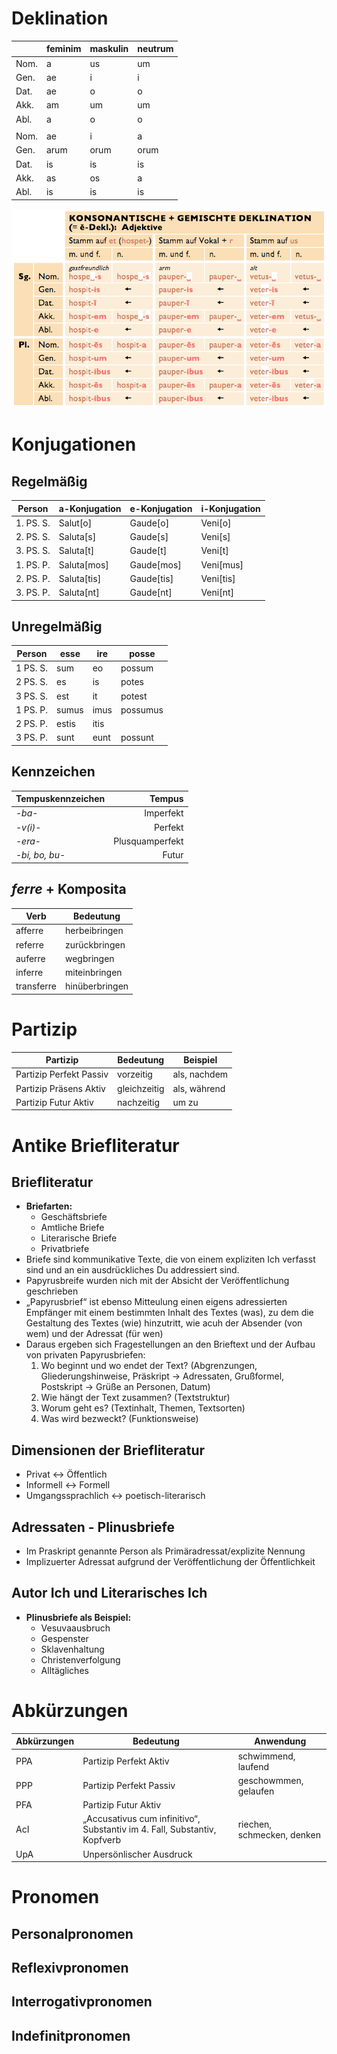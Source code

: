 # Deklination
| |feminim|maskulin|neutrum|
|-|-|-|-|
|Nom.|a|us|um|
|Gen.|ae|i|i|
|Dat.|ae|o|o|
|Akk.|am|um|um|
|Abl.|a|o|o|
|||
|Nom.|ae|i|a|
|Gen.|arum|orum|orum|
|Dat.|is|is|is|
|Akk.|as|os|a|
|Abl.|is|is|is|
![Konsonantische Deklination](Working%20Materials/Konsonantische%20Deklination.png)
# Konjugationen
## Regelmäßig
|Person|a-Konjugation|e-Konjugation|i-Konjugation|
|-|-|-|-|
|1. PS. S.|Salut\[o\]|Gaude\[o\]|Veni\[o\]|
|2. PS. S.|Saluta\[s\]|Gaude\[s\]|Veni\[s\]|
|3. PS. S.|Saluta\[t\]|Gaude\[t\]|Veni\[t\]|
|1. PS. P.|Saluta\[mos\]|Gaude\[mos\]|Veni\[mus\]|
|2. PS. P.|Saluta\[tis\]|Gaude\[tis\]|Veni\[tis\]|
|3. PS. P.|Saluta\[nt\]|Gaude\[nt\]|Veni\[nt\]|
## Unregelmäßig
|Person|esse|ire|posse|
|-|-|-|-|
|1 PS. S.|sum|eo|possum|
|2 PS. S.|es|is|potes|
|3 PS. S.|est|it|potest|
|1 PS. P.|sumus|imus|possumus|
|2 PS. P.|estis|itis||
|3 PS. P.|sunt|eunt|possunt|
## Kennzeichen
|Tempuskennzeichen|Tempus|
|:-|-:|
|*-ba-*|Imperfekt|
|*-v(i)-*|Perfekt|
|*-era-*|Plusquamperfekt|
|*-bi, bo, bu-*|Futur|
## *ferre* + Komposita
|Verb|Bedeutung|
|-|-|
|afferre|herbeibringen|
|referre|zurückbringen|
|auferre|wegbringen|
|inferre|miteinbringen|
|transferre|hinüberbringen|
# Partizip
|Partizip|Bedeutung|Beispiel|
|-|-|-|
|Partizip Perfekt Passiv|vorzeitig|als, nachdem|
|Partizip Präsens Aktiv|gleichzeitig|als, während|
|Partizip Futur Aktiv|nachzeitig|um zu|
# Antike Briefliteratur
## Briefliteratur
* __Briefarten:__
	* Geschäftsbriefe
	* Amtliche Briefe
	* Literarische Briefe
	* Privatbriefe
* Briefe sind kommunikative Texte, die von einem expliziten Ich verfasst sind und an ein ausdrückliches Du addressiert sind.
* Papyrusbreife wurden nich mit der Absicht der Veröffentlichung geschrieben
* „Papyrusbrief“ ist ebenso Mitteulung einen eigens adressierten Empfänger mit einem bestimmten Inhalt des Textes (was), zu dem die Gestaltung des Textes (wie) hinzutritt, wie acuh der Absender (von wem) und der Adressat (für wen)
* Daraus ergeben sich Fragestellungen an den Brieftext und der Aufbau von privaten Papyrusbriefen:
	1. Wo beginnt und wo endet der Text? (Abgrenzungen, Gliederungshinweise, Präskript -> Adressaten, Grußformel, Postskript -> Grüße an Personen, Datum)
	2. Wie hängt der Text zusammen? (Textstruktur)
	3. Worum geht es? (Textinhalt, Themen, Textsorten)
	4. Was wird bezweckt? (Funktionsweise)
## Dimensionen der Briefliteratur
* Privat <-> Öffentlich
* Informell <-> Formell
* Umgangssprachlich <-> poetisch-literarisch
## Adressaten - Plinusbriefe
* Im Praskript genannte Person als Primäradressat/explizite Nennung
* Implizuerter Adressat aufgrund der Veröffentlichung der Öffentlichkeit
## Autor Ich und Literarisches Ich
* __Plinusbriefe als Beispiel:__
	* Vesuvaausbruch
	* Gespenster
	* Sklavenhaltung
	* Christenverfolgung
	* Alltägliches
# Abkürzungen
|Abkürzungen|Bedeutung|Anwendung|
|-|-|-|
|PPA|Partizip Perfekt Aktiv|schwimmend, laufend|
|PPP|Partizip Perfekt Passiv|geschowmmen, gelaufen|
|PFA|Partizip Futur Aktiv|
|AcI|„Accusativus cum infinitivo“, Substantiv im 4. Fall, Substantiv, Kopfverb|riechen, schmecken, denken|
|UpA|Unpersönlischer Ausdruck|
# Pronomen
## Personalpronomen
## Reflexivpronomen
## Interrogativpronomen
## Indefinitpronomen 